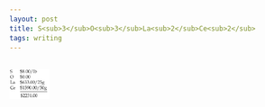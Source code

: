 ```yaml
---
layout: post
title: S<sub>3</sub>O<sub>3</sub>La<sub>2</sub>Ce<sub>2</sub>
tags: writing
---
```

<br>
<img src="/img/solace1.png" height="14%" width="14%">
<br>
<br>